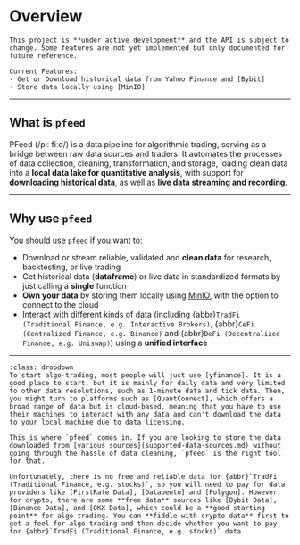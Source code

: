 [yfinance]: https://github.com/ranaroussi/yfinance
[QuantConnect]: https://www.quantconnect.com
[FirstRate Data]: https://firstratedata.com
[Databento]: https://databento.com
[Polygon]: https://polygon.io
[Bybit Data]: https://public.bybit.com
[Binance Data]: https://data.binance.vision
[OKX Data]: https://www.okx.com/data-download
[MinIO]: https://min.io/
[Bybit]: https://bybit.com

# Overview

```{attention}
This project is **under active development** and the API is subject to change. Some features are not yet implemented but only documented for future reference.

Current Features:
- Get or Download historical data from Yahoo Finance and [Bybit]
- Store data locally using [MinIO]
```

---

## What is `pfeed`
PFeed (/piː fiːd/) is a data pipeline for algorithmic trading, serving as a bridge between raw data sources and traders. It automates the processes of data collection, cleaning, transformation, and storage, loading clean data into a **local data lake for quantitative analysis**, with support for **downloading historical data**, as well as **live data streaming and recording**.

---

## Why use `pfeed`
You should use `pfeed` if you want to:
- Download or stream reliable, validated and **clean data** for research, backtesting, or live trading
- Get historical data (**dataframe**) or live data in standardized formats by just calling a **single** function
- **Own your data** by storing them locally using [MinIO], with the option to connect to the cloud
- Interact with different kinds of data (including {abbr}`TradFi (Traditional Finance, e.g. Interactive Brokers)`, {abbr}`CeFi (Centralized Finance, e.g. Binance)` and {abbr}`DeFi (Decentralized Finance, e.g. Uniswap)`) using a **unified interface**

---

```{tip} Note for Beginners
:class: dropdown
To start algo-trading, most people will just use [yfinance]. It is a good place to start, but it is mainly for daily data and very limited to other data resolutions, such as 1-minute data and tick data. Then, you might turn to platforms such as [QuantConnect], which offers a broad range of data but is cloud-based, meaning that you have to use their machines to interact with any data and can't download the data to your local machine due to data licensing.

This is where `pfeed` comes in. If you are looking to store the data downloaded from [various sources](supported-data-sources.md) without going through the hassle of data cleaning, `pfeed` is the right tool for that. 

Unfortunately, there is no free and reliable data for {abbr}`TradFi (Traditional Finance, e.g. stocks)`, so you will need to pay for data providers like [FirstRate Data], [Databento] and [Polygon]. However, for crypto, there are some **free data** sources like [Bybit Data], [Binance Data], and [OKX Data], which could be a **good starting point** for algo-trading. You can **fiddle with crypto data** first to get a feel for algo-trading and then decide whether you want to pay for {abbr}`TradFi (Traditional Finance, e.g. stocks)` data.
```
